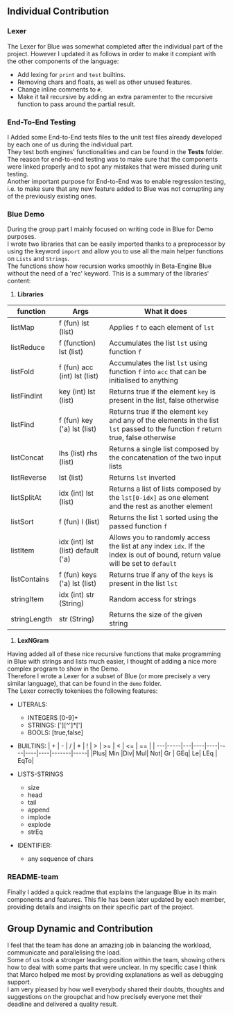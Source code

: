 ## Individual Contribution

### **Lexer**

The Lexer for Blue was somewhat completed after the individual part of the project. However I updated it as follows in order to make it compiant with the other components of the language:
-  Add lexing for `print` and `test` builtins.
-  Removing chars and floats, as well as other unused features.
-  Change inline comments to `#`.
-  Make it tail recursive by adding an extra paramenter to the recursive function to pass around the partial result.

### **End-To-End Testing**

I Added some End-to-End tests files to the unit test files already developed by each one of us during the individual part. <br>
They test  both engines' functionalities and can be found in the __Tests__ folder. <br>
The reason for end-to-end testing was to make sure that the components were linked properly and to spot any mistakes that were missed during unit testing. <br>
Another important purpose for End-to-End was to enable regression testing, i.e. to make sure that any new feature added to Blue was not corrupting any of the previously existing ones. <br>

### Blue Demo

During the group part I mainly focused on writing code in Blue for Demo purposes. <br>
I wrote two libraries that can be easily imported thanks to a preprocessor by using the keyword `import` and allow you to use all the main helper functions on `Lists` and `Strings`. <br>
The functions show how recursion works smoothly in Beta-Engine Blue without the need of a 'rec' keyword. This is a summary of the libraries' content:<br>

1. **Libraries**

| function | Args | What it does |
| --- | --- | --- |
| listMap | f (fun) lst (list) | Applies `f` to each element of `lst` |
| listReduce | f (function) lst (list) | Accumulates the list `lst` using function `f` |
| listFold | f (fun) acc (int) lst (list) | Accumulates the list `lst` using function `f` into `acc` that can be initialised to anything|
| listFindInt | key (int) lst (list) | Returns true if the element `key` is present in the list, false otherwise|
| listFind | f (fun) key ('a) lst (list) | Returns true if the element `key` and any of the elements in the list `lst` passed to the function `f` return true, false otherwise|
| listConcat | lhs (list) rhs (list) | Returns a single list composed by the concatenation of the two input lists |
| listReverse | lst (list) | Returns `lst` inverted |
| listSplitAt | idx (int) lst (list) | Returns a list of lists composed by the `lst[0-idx]` as one element and the rest as another element |
listSort | f (fun) l (list) | Returns the list `l` sorted using the passed function `f` |
| listItem | idx (int) lst (list) default ('a) | Allows you to randomly access the list at any index `idx`. If the index is out of bound, return value will be set to `default` |
| listContains | f (fun) keys ('a) lst (list) | Returns true if any of the `keys` is present in the list `lst` |
| stringItem | idx (int) str (String) | Random access for strings |
| stringLength | str (String) | Returns the size of the given string |


1. **LexNGram**
   
Having added all of these nice recursive functions that make programming in Blue with strings and lists much easier, I thought of adding a nice more complex program to show in the Demo. <br>
Therefore I wrote a Lexer for a subset of Blue (or more precisely a very similar language), that can be found in the `demo` folder. <br>
The Lexer correctly tokenises the following features:
- LITERALS:
    - INTEGERS [0-9]+
    - STRINGS: ['][^']*[']
    - BOOLS: [true,false]
 
- BUILTINS:
   | +  | -  | /  |  *  | !  |  > |  >= | <  |  <= |  == |
   | ---|-----|---|----|----|----|----|----|-------|-----|
   |Plus| Min |Div| Mul| Not|  Gr | GEq|  Le|   LEq | EqTo|

- LISTS-STRINGS
  - size 
  - head
  - tail
  - append
  - implode
  - explode 
  - strEq

- IDENTIFIER: 
    - any sequence of chars 

### **README-team**

Finally I added a quick readme that explains the language Blue in its main components and features. This file has been later updated by each member, providing details and insights on their specific part of the project.

## **Group Dynamic and Contribution**

I feel that the team has done an amazing job in balancing the workload, communicate and parallelising the load. <br>
Some of us took a stronger leading position within the team, showing others how to deal with some parts that were unclear. In my specific case I think that Marco helped me most by providing explanations as well as debugging support. <br>
I am very pleased by how well everybody shared their doubts, thoughts and suggestions on the groupchat and how precisely everyone met their deadline and delivered a quality result. <br>


